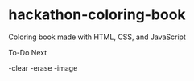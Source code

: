 # hackathon-coloring-book
Coloring book made with HTML, CSS, and JavaScript

To-Do Next

-clear
-erase
-image
